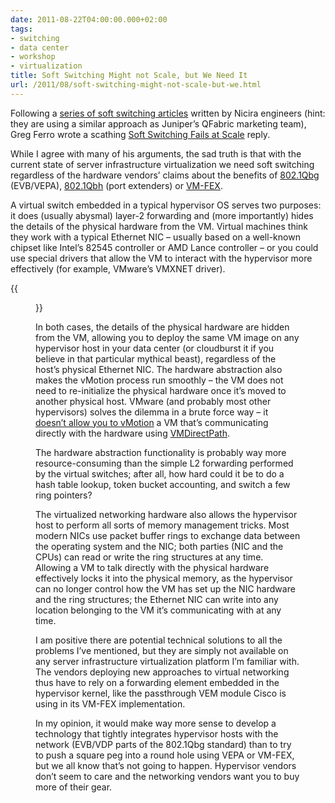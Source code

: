 ```yaml
---
date: 2011-08-22T04:00:00.000+02:00
tags:
- switching
- data center
- workshop
- virtualization
title: Soft Switching Might not Scale, but We Need It
url: /2011/08/soft-switching-might-not-scale-but-we.html
---
```

Following a [series of soft switching articles](http://networkheresy.wordpress.com/category/open-vswitch/) written by Nicira engineers (hint: they are using a similar approach as Juniper’s QFabric marketing team), Greg Ferro wrote a scathing [Soft Switching Fails at Scale](http://etherealmind.com/soft-switching-fails-at-scale/) reply. 

While I agree with many of his arguments, the sad truth is that with the current state of server infrastructure virtualization we need soft switching regardless of the hardware vendors’ claims about the benefits of [802.1Qbg](https://blog.ipspace.net/2011/05/edge-virtual-bridging-evb-8021qbg-eases.html) (EVB/VEPA), [802.1Qbh](https://blog.ipspace.net/2011/06/vn-tag8021qbh-basics.html) (port extenders) or [VM-FEX](https://blog.ipspace.net/2011/08/vm-fex-how-convoluted-can-you-get.html).
<!--more-->
A virtual switch embedded in a typical hypervisor OS serves two purposes: it does (usually abysmal) layer-2 forwarding and (more importantly) hides the details of the physical hardware from the VM. Virtual machines think they work with a typical Ethernet NIC – usually based on a well-known chipset like Intel’s 82545 controller or AMD Lance controller – or you could use special drivers that allow the VM to interact with the hypervisor more effectively (for example, VMware’s VMXNET driver).

{{<figure src="s320-VM_Net_Stack.png" caption="Typical network virtualization stack">}}

In both cases, the details of the physical hardware are hidden from the VM, allowing you to deploy the same VM image on any hypervisor host in your data center (or cloudburst it if you believe in that particular mythical beast), regardless of the host’s physical Ethernet NIC. The hardware abstraction also makes the vMotion process run smoothly – the VM does not need to re-initialize the physical hardware once it’s moved to another physical host. VMware (and probably most other hypervisors) solves the dilemma in a brute force way – it [doesn’t allow you to vMotion](http://kb.vmware.com/selfservice/microsites/search.do?language=en_US&cmd=displayKC&externalId=1029371) a VM that’s communicating directly with the hardware using [VMDirectPath](http://kb.vmware.com/kb/1010789).

The hardware abstraction functionality is probably way more resource-consuming than the simple L2 forwarding performed by the virtual switches; after all, how hard could it be to do a hash table lookup, token bucket accounting, and switch a few ring pointers?

The virtualized networking hardware also allows the hypervisor host to perform all sorts of memory management tricks. Most modern NICs use packet buffer rings to exchange data between the operating system and the NIC; both parties (NIC and the CPUs) can read or write the ring structures at any time. Allowing a VM to talk directly with the physical hardware effectively locks it into the physical memory, as the hypervisor can no longer control how the VM has set up the NIC hardware and the ring structures; the Ethernet NIC can write into any location belonging to the VM it’s communicating with at any time.

I am positive there are potential technical solutions to all the problems I’ve mentioned, but they are simply not available on any server infrastructure virtualization platform I’m familiar with. The vendors deploying new approaches to virtual networking thus have to rely on a forwarding element embedded in the hypervisor kernel, like the passthrough VEM module Cisco is using in its VM-FEX implementation.

In my opinion, it would make way more sense to develop a technology that tightly integrates hypervisor hosts with the network (EVB/VDP parts of the 802.1Qbg standard) than to try to push a square peg into a round hole using VEPA or VM-FEX, but we all know that’s not going to happen. Hypervisor vendors don’t seem to care and the networking vendors want you to buy more of their gear.
